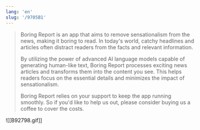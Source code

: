 ```yaml
---
lang: 'en'
slug: '/9705B1'
---
```


> Boring Report is an app that aims to remove sensationalism from the news, making it boring to read. In today's world, catchy headlines and articles often distract readers from the facts and relevant information.
>
> By utilizing the power of advanced AI language models capable of generating human-like text, Boring Report processes exciting news articles and transforms them into the content you see. This helps readers focus on the essential details and minimizes the impact of sensationalism.
>
> Boring Report relies on your support to keep the app running smoothly. So if you'd like to help us out, please consider buying us a coffee to cover the costs.

![[B92798.gif]]
